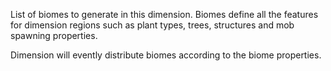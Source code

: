 List of biomes to generate in this dimension. Biomes define all the features for dimension
regions such as plant types, trees, structures and mob spawning properties.

Dimension will evently distribute biomes according to the biome properties.